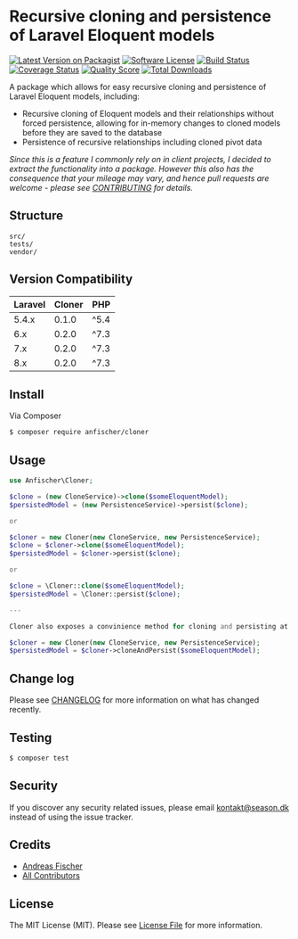 # Recursive cloning and persistence of Laravel Eloquent models

[![Latest Version on Packagist][ico-version]][link-packagist]
[![Software License][ico-license]](LICENSE.md)
[![Build Status][ico-travis]][link-travis]
[![Coverage Status][ico-scrutinizer]][link-scrutinizer]
[![Quality Score][ico-code-quality]][link-code-quality]
[![Total Downloads][ico-downloads]][link-downloads]

A package which allows for easy recursive cloning and persistence of Laravel Eloquent models, including:
- Recursive cloning of Eloquent models and their relationships without forced persistence, allowing for in-memory changes to cloned models before they are saved to the database
- Persistence of recursive relationships including cloned pivot data

_Since this is a feature I commonly rely on in client projects, I decided to extract the functionality into a package.
However this also has the consequence that your mileage may vary, and hence pull requests are welcome - please see [CONTRIBUTING](CONTRIBUTING.md) for details._


## Structure

```
src/
tests/
vendor/
```

## Version Compatibility

 Laravel  | Cloner    | PHP
:---------|:----------|:---------
 5.4.x    | 0.1.0     | ^5.4
 6.x      | 0.2.0     | ^7.3
 7.x      | 0.2.0     | ^7.3
 8.x      | 0.2.0     | ^7.3

## Install

Via Composer

``` bash
$ composer require anfischer/cloner
```

## Usage

``` php
use Anfischer\Cloner;

$clone = (new CloneService)->clone($someEloquentModel);
$persistedModel = (new PersistenceService)->persist($clone);

or

$cloner = new Cloner(new CloneService, new PersistenceService);
$clone = $cloner->clone($someEloquentModel);
$persistedModel = $cloner->persist($clone);

or

$clone = \Cloner::clone($someEloquentModel);
$persistedModel = \Cloner::persist($clone);

---

Cloner also exposes a convinience method for cloning and persisting at the same time:

$cloner = new Cloner(new CloneService, new PersistenceService);
$persistedModel = $cloner->cloneAndPersist($someEloquentModel);

```

## Change log

Please see [CHANGELOG](CHANGELOG.md) for more information on what has changed recently.

## Testing

``` bash
$ composer test
```

## Security

If you discover any security related issues, please email kontakt@season.dk instead of using the issue tracker.

## Credits

- [Andreas Fischer][link-author]
- [All Contributors][link-contributors]

## License

The MIT License (MIT). Please see [License File](LICENSE.md) for more information.

[ico-version]: https://img.shields.io/packagist/v/anfischer/cloner.svg?style=flat-square
[ico-license]: https://img.shields.io/badge/license-MIT-brightgreen.svg?style=flat-square
[ico-travis]: https://img.shields.io/travis/anfischer/cloner/master.svg?style=flat-square
[ico-scrutinizer]: https://img.shields.io/scrutinizer/coverage/g/anfischer/cloner.svg?style=flat-square
[ico-code-quality]: https://img.shields.io/scrutinizer/g/anfischer/cloner.svg?style=flat-square
[ico-downloads]: https://img.shields.io/packagist/dt/anfischer/cloner.svg?style=flat-square

[link-packagist]: https://packagist.org/packages/anfischer/cloner
[link-travis]: https://travis-ci.org/anfischer/cloner
[link-scrutinizer]: https://scrutinizer-ci.com/g/anfischer/cloner/code-structure
[link-code-quality]: https://scrutinizer-ci.com/g/anfischer/cloner
[link-downloads]: https://packagist.org/packages/anfischer/cloner
[link-author]: https://github.com/anfischer
[link-contributors]: ../../contributors
